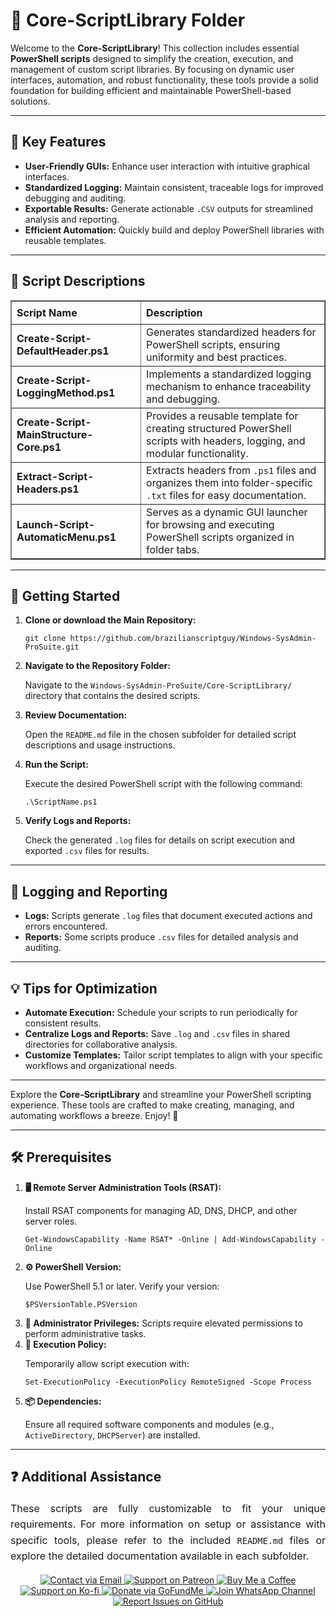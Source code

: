 <div>
  <h1>📂 Core-ScriptLibrary Folder</h1>
  <p>
    Welcome to the <strong>Core-ScriptLibrary</strong>! This collection includes essential 
    <strong>PowerShell scripts</strong> designed to simplify the creation, execution, and management of custom script libraries. 
    By focusing on dynamic user interfaces, automation, and robust functionality, these tools provide a solid foundation for building efficient and maintainable PowerShell-based solutions.
  </p>

  <hr />

  <h2>🌟 Key Features</h2>
  <ul>
    <li><strong>User-Friendly GUIs:</strong> Enhance user interaction with intuitive graphical interfaces.</li>
    <li><strong>Standardized Logging:</strong> Maintain consistent, traceable logs for improved debugging and auditing.</li>
    <li><strong>Exportable Results:</strong> Generate actionable <code>.CSV</code> outputs for streamlined analysis and reporting.</li>
    <li><strong>Efficient Automation:</strong> Quickly build and deploy PowerShell libraries with reusable templates.</li>
  </ul>

  <hr />

  <h2>📄 Script Descriptions</h2>
  <table border="1" style="border-collapse: collapse; width: 100%; text-align: left;">
    <thead>
      <tr>
        <th style="padding: 8px;">Script Name</th>
        <th style="padding: 8px;">Description</th>
      </tr>
    </thead>
    <tbody>
      <tr>
        <td><strong>Create-Script-DefaultHeader.ps1</strong></td>
        <td>Generates standardized headers for PowerShell scripts, ensuring uniformity and best practices.</td>
      </tr>
      <tr>
        <td><strong>Create-Script-LoggingMethod.ps1</strong></td>
        <td>Implements a standardized logging mechanism to enhance traceability and debugging.</td>
      </tr>
      <tr>
        <td><strong>Create-Script-MainStructure-Core.ps1</strong></td>
        <td>Provides a reusable template for creating structured PowerShell scripts with headers, logging, and modular functionality.</td>
      </tr>
      <tr>
        <td><strong>Extract-Script-Headers.ps1</strong></td>
        <td>Extracts headers from <code>.ps1</code> files and organizes them into folder-specific <code>.txt</code> files for easy documentation.</td>
      </tr>
      <tr>
        <td><strong>Launch-Script-AutomaticMenu.ps1</strong></td>
        <td>Serves as a dynamic GUI launcher for browsing and executing PowerShell scripts organized in folder tabs.</td>
      </tr>
    </tbody>
  </table>

  <hr />

<h2>🚀 Getting Started</h2>
  <ol>
      <li>
      <strong>Clone or download the Main Repository:</strong>
      <pre><code>git clone https://github.com/brazilianscriptguy/Windows-SysAdmin-ProSuite.git</code></pre>
    </li>
    <li>
      <strong>Navigate to the Repository Folder:</strong>
      <p>Navigate to the <code>Windows-SysAdmin-ProSuite/Core-ScriptLibrary/</code> directory that contains the desired scripts.</p>
    </li>
    <li>
      <strong>Review Documentation:</strong>
      <p>Open the <code>README.md</code> file in the chosen subfolder for detailed script descriptions and usage instructions.</p>
    </li>
    <li>
      <strong>Run the Script:</strong>
      <p>Execute the desired PowerShell script with the following command:</p>
      <pre><code>.\ScriptName.ps1</code></pre>
    </li>
    <li>
      <strong>Verify Logs and Reports:</strong>
      <p>Check the generated <code>.log</code> files for details on script execution and exported <code>.csv</code> files for results.</p>
    </li>
  </ol>

  <hr />

  <h2>📝 Logging and Reporting</h2>
  <ul>
    <li><strong>Logs:</strong> Scripts generate <code>.log</code> files that document executed actions and errors encountered.</li>
    <li><strong>Reports:</strong> Some scripts produce <code>.csv</code> files for detailed analysis and auditing.</li>
  </ul>

  <hr />

  <h2>💡 Tips for Optimization</h2>
  <ul>
    <li><strong>Automate Execution:</strong> Schedule your scripts to run periodically for consistent results.</li>
    <li><strong>Centralize Logs and Reports:</strong> Save <code>.log</code> and <code>.csv</code> files in shared directories for collaborative analysis.</li>
    <li><strong>Customize Templates:</strong> Tailor script templates to align with your specific workflows and organizational needs.</li>
  </ul>

  <hr />

  <p>Explore the <strong>Core-ScriptLibrary</strong> and streamline your PowerShell scripting experience. These tools are crafted to make creating, managing, and automating workflows a breeze. Enjoy! 🎉</p>

  <hr />

  <h2>🛠️ Prerequisites</h2>
  <ol>
    <li>
      <strong>🖥️ Remote Server Administration Tools (RSAT):</strong>
      <p>Install RSAT components for managing AD, DNS, DHCP, and other server roles.</p>
      <pre><code>Get-WindowsCapability -Name RSAT* -Online | Add-WindowsCapability -Online</code></pre>
    </li>
    <li>
      <strong>⚙️ PowerShell Version:</strong>
      <p>Use PowerShell 5.1 or later. Verify your version:</p>
      <pre><code>$PSVersionTable.PSVersion</code></pre>
    </li>
    <li><strong>🔑 Administrator Privileges:</strong> Scripts require elevated permissions to perform administrative tasks.</li>
    <li>
      <strong>🔧 Execution Policy:</strong>
      <p>Temporarily allow script execution with:</p>
      <pre><code>Set-ExecutionPolicy -ExecutionPolicy RemoteSigned -Scope Process</code></pre>
    </li>
    <li>
      <strong>📦 Dependencies:</strong>
      <p>Ensure all required software components and modules (e.g., <code>ActiveDirectory</code>, <code>DHCPServer</code>) are installed.</p>
    </li>
  </ol>

  <hr />

<h2>❓ Additional Assistance</h2>
<p style="text-align: justify; font-size: 16px; line-height: 1.6;">
  These scripts are fully customizable to fit your unique requirements. For more information on setup or assistance with 
  specific tools, please refer to the included <code>README.md</code> files or explore the detailed documentation available 
  in each subfolder.
</p>

<div align="center">
  <a href="mailto:luizhamilton.lhr@gmail.com" target="_blank" rel="noopener noreferrer" aria-label="Email Luiz Hamilton">
    <img src="https://img.shields.io/badge/Email-luizhamilton.lhr@gmail.com-D14836?style=for-the-badge&logo=gmail" 
         alt="Contact via Email">
  </a>
  <a href="https://www.patreon.com/brazilianscriptguy" target="_blank" rel="noopener noreferrer" aria-label="Support on Patreon">
    <img src="https://img.shields.io/badge/Support%20Me-Patreon-red?style=for-the-badge&logo=patreon" 
         alt="Support on Patreon">
  </a>
  <a href="https://buymeacoffee.com/brazilianscriptguy" target="_blank" rel="noopener noreferrer" aria-label="Buy Me a Coffee">
    <img src="https://img.shields.io/badge/Buy%20Me%20a%20Coffee-Support-yellow?style=for-the-badge&logo=buymeacoffee" 
         alt="Buy Me a Coffee">
  </a>
  <a href="https://ko-fi.com/brazilianscriptguy" target="_blank" rel="noopener noreferrer" aria-label="Support on Ko-fi">
    <img src="https://img.shields.io/badge/Ko--fi-Support%20Me-blue?style=for-the-badge&logo=kofi" 
         alt="Support on Ko-fi">
  </a>
  <a href="https://gofund.me/4599d3e6" target="_blank" rel="noopener noreferrer" aria-label="Donate via GoFundMe">
    <img src="https://img.shields.io/badge/GoFundMe-Donate-green?style=for-the-badge&logo=gofundme" 
         alt="Donate via GoFundMe">
  </a>
  <a href="https://whatsapp.com/channel/0029VaEgqC50G0XZV1k4Mb1c" target="_blank" rel="noopener noreferrer" aria-label="Join WhatsApp Channel">
    <img src="https://img.shields.io/badge/Join%20Us-WhatsApp-25D366?style=for-the-badge&logo=whatsapp" 
         alt="Join WhatsApp Channel">
  </a>
  <a href="https://github.com/brazilianscriptguy/Windows-SysAdmin-ProSuite/blob/main/.github/ISSUE_TEMPLATE/CUSTOM_ISSUE_TEMPLATE.md" 
     target="_blank" rel="noopener noreferrer" aria-label="Report Issues on GitHub">
    <img src="https://img.shields.io/badge/Report%20Issues-GitHub-blue?style=for-the-badge&logo=github" 
         alt="Report Issues on GitHub">
  </a>
</div>
